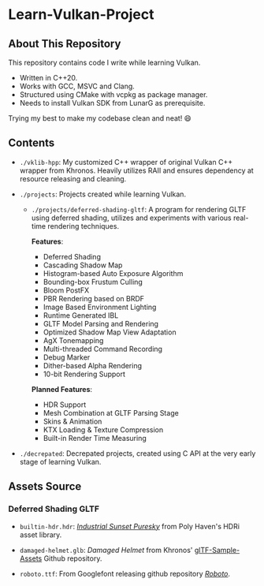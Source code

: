 # Learn-Vulkan-Project

## About This Repository

This repository contains code I write while learning Vulkan.

- Written in C++20.
- Works with GCC, MSVC and Clang.
- Structured using CMake with vcpkg as package manager.
- Needs to install Vulkan SDK from LunarG as prerequisite.

Trying my best to make my codebase clean and neat! :smile:

## Contents

- `./vklib-hpp`: My customized C++ wrapper of original Vulkan C++ wrapper from Khronos. Heavily utilizes RAII and ensures dependency at resource releasing and cleaning.

- `./projects`: Projects created while learning Vulkan.

  - `./projects/deferred-shading-gltf`: A program for rendering GLTF using deferred shading, utilizes and experiments with various real-time rendering techniques.

    **Features**:

    - Deferred Shading
    - Cascading Shadow Map
    - Histogram-based Auto Exposure Algorithm
    - Bounding-box Frustum Culling
    - Bloom PostFX
    - PBR Rendering based on BRDF
    - Image Based Environment Lighting
    - Runtime Generated IBL
    - GLTF Model Parsing and Rendering
    - Optimized Shadow Map View Adaptation
    - AgX Tonemapping
    - Multi-threaded Command Recording
    - Debug Marker
    - Dither-based Alpha Rendering
    - 10-bit Rendering Support

    **Planned Features**:

    - HDR Support
    - Mesh Combination at GLTF Parsing Stage
    - Skins & Animation
    - KTX Loading & Texture Compression
    - Built-in Render Time Measuring

- `./decrepated`: Decrepated projects, created using C API at the very early stage of learning Vulkan.

## Assets Source

### Deferred Shading GLTF

- `builtin-hdr.hdr`: [*Industrial Sunset Puresky*](https://polyhaven.com/a/industrial_sunset_puresky) from Poly Haven's HDRi asset library.

- `damaged-helmet.glb`: *Damaged Helmet* from Khronos' [glTF-Sample-Assets](https://github.com/KhronosGroup/glTF-Sample-Assets) Github repository.

- `roboto.ttf`: From Googlefont releasing github repository [*Roboto*](https://github.com/googlefonts/roboto/releases).
